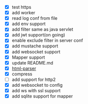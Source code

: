- [x] test https
- [x] add worker 
- [x] read log conf from file
- [x] add env support
- [x] add filter same as java servlet
- [x] add jwt support(on going)
  <br>
- [x] enable exclude filter in server conf
- [x] add mustache support
  <br>
- [x] add websocket support
- [x] Mapper support
  <br>
- [x] update README.md
- [x] [html-parser](https://github.com/ningwang-arch/html-parser.git)
  <br>
- [x] compress
  <br>
- [ ] add support for http2
- [x] add websocket to config
  <br>
- [x] add ws with ssl support
  <br>
- [x] add sqlite support for mapper
